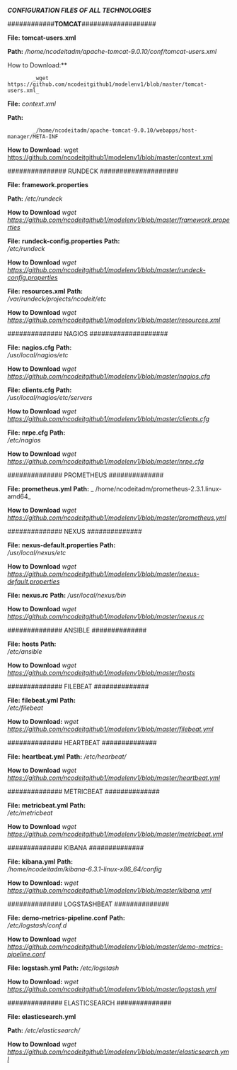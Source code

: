 
_**CONFIGURATION FILES OF ALL TECHNOLOGIES**_

############**TOMCAT**###################


**File:**
	  	**tomcat-users.xml**

**Path:**
		_/home/ncodeitadm/apache-tomcat-9.0.10/conf/tomcat-users.xml_

How to Download:**

	        _wget https://github.com/ncodeitgithub1/modelenv1/blob/master/tomcat-users.xml_

**File:**
		_context.xml_

**Path:**

        	_/home/ncodeitadm/apache-tomcat-9.0.10/webapps/host-manager/META-INF

**How to Download**:
		wget https://github.com/ncodeitgithub1/modelenv1/blob/master/context.xml


############### RUNDECK ####################

**File:**
		**framework.properties**

**Path:**
		_/etc/rundeck_

**How to Download**
		_wget https://github.com/ncodeitgithub1/modelenv1/blob/master/framework.properties_

**File:**
		**rundeck-config.properties**
**Path:**	
		_/etc/rundeck_

**How to Download**
		_wget https://github.com/ncodeitgithub1/modelenv1/blob/master/rundeck-config.properties_

**File:**
		**resources.xml** 
**Path:**	
		_/var/rundeck/projects/ncodeit/etc_

**How to Download**
		_wget https://github.com/ncodeitgithub1/modelenv1/blob/master/resources.xml_


############## NAGIOS ####################

**File:**
		**nagios.cfg** 
**Path:**	
		_/usr/local/nagios/etc_

**How to Download**
		_wget https://github.com/ncodeitgithub1/modelenv1/blob/master/nagios.cfg_ 

**File:**
		**clients.cfg** 
**Path:**	
		_/usr/local/nagios/etc/servers_

**How to Download**
		_wget https://github.com/ncodeitgithub1/modelenv1/blob/master/clients.cfg_ 

**File:**
		**nrpe.cfg** 
**Path:**	
		_/etc/nagios_

**How to Download**
		_wget https://github.com/ncodeitgithub1/modelenv1/blob/master/nrpe.cfg_ 

############## PROMETHEUS ##############

**File:**
		**prometheus.yml**
**Path:**
		_ /home/ncodeitadm/prometheus-2.3.1.linux-amd64_

**How to Download**
		_wget https://github.com/ncodeitgithub1/modelenv1/blob/master/prometheus.yml_

############## NEXUS ##############

**File:**
		**nexus-default.properties**
**Path:**	
		_/usr/local/nexus/etc_

**How to Download**
		_wget https://github.com/ncodeitgithub1/modelenv1/blob/master/nexus-default.properties_

**File:**
		**nexus.rc**
**Path:**
		_/usr/local/nexus/bin_

**How to Download**
		_wget https://github.com/ncodeitgithub1/modelenv1/blob/master/nexus.rc_ 

############## ANSIBLE ##############

**File:**
		**hosts**
**Path:**	
		_/etc/ansible_

**How to Download**
		_wget https://github.com/ncodeitgithub1/modelenv1/blob/master/hosts_

############## FILEBEAT ##############

**File:**
		**filebeat.yml** 
**Path:**	
		_/etc/filebeat_

**How to Download:**
		_wget https://github.com/ncodeitgithub1/modelenv1/blob/master/filebeat.yml_

############## HEARTBEAT ##############

**File:**
		**heartbeat.yml**
**Path:**
		_/etc/hearbeat/_

**How to Download**
		_wget https://github.com/ncodeitgithub1/modelenv1/blob/master/heartbeat.yml_

############## METRICBEAT ##############

**File:**
		**metricbeat.yml**
**Path:**	
		_/etc/metricbeat_

**How to Download**
		_wget https://github.com/ncodeitgithub1/modelenv1/blob/master/metricbeat.yml_

############## KIBANA ##############

**File:**
		**kibana.yml**
**Path:**	
		_/home/ncodeitadm/kibana-6.3.1-linux-x86_64/config_ 

**How to Download:**
		_wget https://github.com/ncodeitgithub1/modelenv1/blob/master/kibana.yml_

############## LOGSTASHBEAT ##############

**File:**
		**demo-metrics-pipeline.conf** 
**Path:**	
		_/etc/logstash/conf.d_

**How to Download**
		_wget https://github.com/ncodeitgithub1/modelenv1/blob/master/demo-metrics-pipeline.conf_

**File:**
		**logstash.yml**
**Path:**
		_/etc/logstash_ 

**How to Download:**
		_wget https://github.com/ncodeitgithub1/modelenv1/blob/master/logstash.yml_

############## ELASTICSEARCH ##############

**File:**
		**elasticsearch.yml** 

**Path:**
		_/etc/elasticsearch/_

**How to Download**
		_wget https://github.com/ncodeitgithub1/modelenv1/blob/master/elasticsearch.yml_
